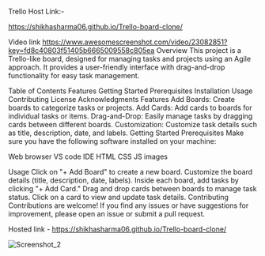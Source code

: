 Trello 
Host Link:-

https://shikhasharma06.github.io/Trello-board-clone/




Video link  https://www.awesomescreenshot.com/video/23082851?key=fd8c40803f51405b6665009558c805ea
Overview
This project is a Trello-like board, designed for managing tasks and projects using an Agile approach. It provides a user-friendly interface with drag-and-drop functionality for easy task management.

Table of Contents
Features
Getting Started
Prerequisites
Installation
Usage
Contributing
License
Acknowledgments
Features
Add Boards: Create boards to categorize tasks or projects.
Add Cards: Add cards to boards for individual tasks or items.
Drag-and-Drop: Easily manage tasks by dragging cards between different boards.
Customization: Customize task details such as title, description, date, and labels.
Getting Started
Prerequisites
Make sure you have the following software installed on your machine:

Web browser
VS code IDE
HTML
CSS
JS
images

Usage
Click on "+ Add Board" to create a new board.
Customize the board details (title, description, date, labels).
Inside each board, add tasks by clicking "+ Add Card."
Drag and drop cards between boards to manage task status.
Click on a card to view and update task details.
Contributing
Contributions are welcome! If you find any issues or have suggestions for improvement, please open an issue or submit a pull request.

Hosted link - https://shikhasharma06.github.io/Trello-board-clone/

![Screenshot_2](https://github.com/Shikhasharma06/Team-2-Projects/assets/135316685/993fbf98-b930-45cf-b047-a2227d79373c)











